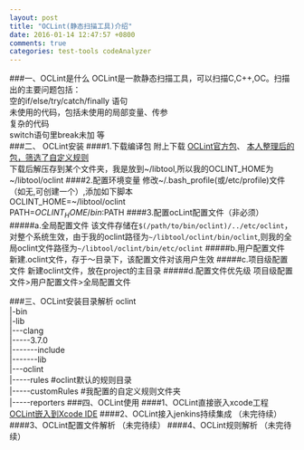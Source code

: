 ```yaml
---
layout: post
title: "OCLint(静态扫描工具)介绍"
date: 2016-01-14 12:47:57 +0800
comments: true
categories: test-tools codeAnalyzer
---
```

###一、OCLint是什么
  OCLint是一款静态扫描工具，可以扫描C,C++,OC。扫描出的主要问题包括：<br>
空的if/else/try/catch/finally 语句<br>
未使用的代码，包括未使用的局部变量、传参<br>
复杂的代码<br>
switch语句里break未加 等<br>
###二、 OCLint安装
####1.下载编译包
附上下载
[OCLint官方包](https://github.com/oclint/oclint/releases)、
[本人整理后的包，筛选了自定义规则](https://raw.githubusercontent.com/qiuhm/Resource/master/download/oclint.zip)<br>
下载后解压存到某个文件夹，我是放到~/libtool,所以我的OCLINT_HOME为~/libtool/oclint
####2.配置环境变量
修改~/.bash_profile(或/etc/profile)文件（如无,可创建一个）,添加如下脚本<br>
OCLINT_HOME=~/libtool/oclint<br>
PATH=$OCLINT_HOME/bin:$PATH
####3.配置ocLint配置文件（非必须）
#####a.全局配置文件
该文件存储在```$(/path/to/bin/oclint)/../etc/oclint```，对整个系统生效，由于我的oclint路径为```~/libtool/oclint/bin/oclint```,则我的全局oclint文件路径为```~/libtool/oclint/bin/etc/oclint```
#####b.用户配置文件
新建.oclint文件，存于～目录下，该配置文件对该用户生效
#####c.项目级配置文件
新建oclint文件，放在project的主目录
#####d.配置文件优先级
项目级配置文件>用户配置文件>全局配置文件
<!-- more -->
###三、OCLint安装目录解析
oclint<br>
|-bin<br>
|-lib<br>
|---clang<br>
|-----3.7.0<br>
|-------include<br>
|-------lib<br>
|---oclint<br>
|-----rules #oclint默认的规则目录<br>
|-----customRules  #我配置的自定义规则文件夹<br>
|-----reporters
###四、OCLint使用
####1、OCLint直接嵌入xcode工程
[OCLint嵌入到Xcode IDE](http://qiuhm.github.io/blog/2016/01/16/oclintqian-ru-dao-xcodejiao-cheng/)
####2、OCLint接入jenkins持续集成
（未完待续）
####3、OCLint配置文件解析
（未完待续）
####4、OCLint规则解析
（未完待续）

